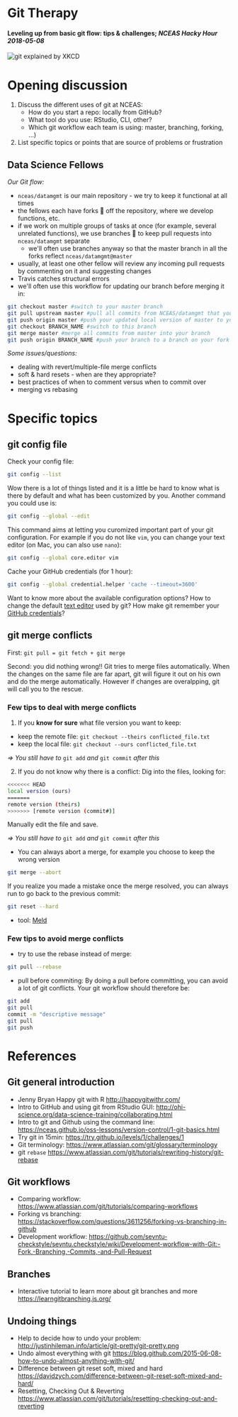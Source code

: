 Git Therapy
===========

#### Leveling up from basic git flow: tips & challenges; _NCEAS Hacky Hour 2018-05-08_


![git explained by XKCD](https://imgs.xkcd.com/comics/git.png)

# Opening discussion

1. Discuss the different uses of git at NCEAS:
   - How do you start a repo: locally from GitHub?
   - What tool do you use: RStudio, CLI, other?
   - Which git workflow each team is using: master, branching, forking, ...)
2. List specific topics or points that are source of problems or frustration

## Data Science Fellows

_Our Git flow:_

- `nceas/datamgmt` is our main repository - we try to keep it functional at all times
- the fellows each have forks :fork_and_knife: off the repository, where we develop functions, etc.
- if we work on multiple groups of tasks at once (for example, several unrelated functions), we use branches :deciduous_tree: to keep pull requests into `nceas/datamgmt` separate
  - we'll often use branches anyway so that the master branch in all the forks reflect `nceas/datamgmt@master`
- usually, at least one other fellow will review any incoming pull requests by commenting on it and suggesting changes
- Travis catches structural errors
- we'll often use this workflow for updating our branch before merging it in:

```bash
git checkout master #switch to your master branch
git pull upstream master #pull all commits from NCEAS/datamgmt that you don't have
git push origin master #push your updated local version of master to your fork on github
git checkout BRANCH_NAME #switch to this branch 
git merge master #merge all commits from master into your branch
git push origin BRANCH_NAME #push your branch to a branch on your fork on github
```

_Some issues/questions:_

- dealing with revert/multiple-file merge conflicts
- soft & hard resets - when are they appropriate?
- best practices of when to comment versus when to commit over
- merging vs rebasing


# Specific topics

## git config file
Check your config file:

```bash
git config --list
```

Wow there is a lot of things listed and it is a little be hard to know what is there by default and what has been customized by you. Another command you could use is:

```bash
git config --global --edit
```

This command aims at letting you curomized important part of your git configuration. For example if you do not like `vim`, you can change your text editor (on Mac, you can also use `nano`): 

```bash
git config --global core.editor vim
```

Cache your GitHub credentials (for 1 hour):

```bash
git config --global credential.helper 'cache --timeout=3600'
```

Want to know more about the available configuration options? How to change the default [text editor](https://git-scm.com/book/en/v2/Getting-Started-First-Time-Git-Setup) used by git? How make git remember your [GitHub credentials](https://help.github.com/articles/caching-your-github-password-in-git/#platform-all)?


## git merge conflicts

First: `git pull = git fetch + git merge`

Second: you did nothing wrong!! Git tries to merge files automatically. When the changes on the same file are far apart, git will figure it out on his own and do the merge automatically. However if changes are overalpping, git will call you to the rescue.

### Few tips to deal with merge conflicts

1. If you **know for sure** what file version you want to keep:

 * keep the remote file: ```git checkout --theirs conflicted_file.txt```
 * keep the local file: ```git checkout --ours conflicted_file.txt```

*=> You still have to* ```git add``` *and* ```git commit``` *after this*

2. If you do not know why there is a conflict:
  Dig into the files, looking for:

```bash
<<<<<<< HEAD
local version (ours)
=======
remote version (theirs)
>>>>>>> [remote version (commit#)]
```

Manually edit the file and save.

*=> You still have to* `git add` *and* `git commit` *after this*

- You can always abort a merge, for example you choose to keep the wrong version

```bash
git merge --abort
```
If you realize you made a mistake once the merge resolved, you can always run to go back to the previous commit:

```bash
git reset --hard
```

- tool: [Meld](http://meldmerge.org/)
	
### Few tips to avoid merge conflicts

- try to use the rebase instead of merge:

```bash
git pull --rebase
```

- pull before commiting: By doing a pull before committing, you can avoid a lot of git conflicts. Your git workflow should therefore be:

```bash
git add
git pull
commit -m "descriptive message"
git pull
git push
```

# References

## Git general introduction

- Jenny Bryan Happy git with R <http://happygitwithr.com/>
- Intro to GitHub and using git from RStudio GUI: <http://ohi-science.org/data-science-training/collaborating.html> 
- Intro to git and Github using the command line: <https://nceas.github.io/oss-lessons/version-control/1-git-basics.html>
- Try git in 15min: <https://try.github.io/levels/1/challenges/1>
- Git terminology: <https://www.atlassian.com/git/glossary/terminology>
- git `rebase` <https://www.atlassian.com/git/tutorials/rewriting-history/git-rebase>

## Git workflows

- Comparing workflow: <https://www.atlassian.com/git/tutorials/comparing-workflows>
- Forking vs branching: <https://stackoverflow.com/questions/3611256/forking-vs-branching-in-github>
- Development workflow: <https://github.com/sevntu-checkstyle/sevntu.checkstyle/wiki/Development-workflow-with-Git:-Fork,-Branching,-Commits,-and-Pull-Request>

## Branches

- Interactive tutorial to learn more about git branches and more <https://learngitbranching.js.org/>

## Undoing things

- Help to decide how to undo your problem: <http://justinhileman.info/article/git-pretty/git-pretty.png>
- Undo almost everything with git <https://blog.github.com/2015-06-08-how-to-undo-almost-anything-with-git/>
- Difference between git reset soft, mixed and hard <https://davidzych.com/difference-between-git-reset-soft-mixed-and-hard/>
- Resetting, Checking Out & Reverting <https://www.atlassian.com/git/tutorials/resetting-checking-out-and-reverting>
